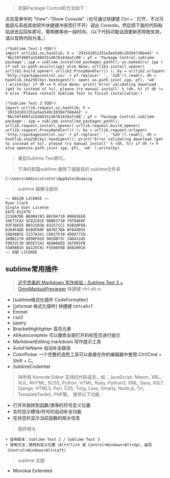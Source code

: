 >安装Package Control的方法如下：

点击菜单中的 “View”–“Show Console”（也可通过快捷键 Ctrl + ` 打开，不过可能因与系统其他软件快捷键冲突而打不开）调出 Console。然后把下面的代码粘贴进去后回车即可，需稍微等待一段时间。（以下代码可能会因更新而导致失效，请以官网代码为准。）


```
/*Sublime Text 2 代码*/
import urllib2,os,hashlib; h = '2915d1851351e5ee549c20394736b442' + '8bc59f460fa1548d1514676163dafc88'; pf = 'Package Control.sublime-package'; ipp = sublime.installed_packages_path(); os.makedirs( ipp ) if not os.path.exists(ipp) else None; urllib2.install_opener( urllib2.build_opener( urllib2.ProxyHandler()) ); by = urllib2.urlopen( 'http://packagecontrol.io/' + pf.replace(' ', '%20')).read(); dh = hashlib.sha256(by).hexdigest(); open( os.path.join( ipp, pf), 'wb' ).write(by) if dh == h else None; print('Error validating download (got %s instead of %s), please try manual install' % (dh, h) if dh != h else 'Please restart Sublime Text to finish installation')
 
/*Sublime Text 3 代码*/
import urllib.request,os,hashlib; h = '2915d1851351e5ee549c20394736b442' + '8bc59f460fa1548d1514676163dafc88'; pf = 'Package Control.sublime-package'; ipp = sublime.installed_packages_path(); urllib.request.install_opener( urllib.request.build_opener( urllib.request.ProxyHandler()) ); by = urllib.request.urlopen( 'http://packagecontrol.io/' + pf.replace(' ', '%20')).read(); dh = hashlib.sha256(by).hexdigest(); print('Error validating download (got %s instead of %s), please try manual install' % (dh, h)) if dh != h else open(os.path.join( ipp, pf), 'wb' ).write(by)
```
> 重启Sublime Text即可。

> 干净的卸载sublime 删除下面路径的 sublime文件夹

```
C:\Users\Administrator\AppData\Roaming
```

> sublime 破解注册码

```
—– BEGIN LICENSE —–
Ryan Clark
Single User License
EA7E-812479
2158A7DE B690A7A3 8EC04710 006A5EEB
34E77CA3 9C82C81F 0DB6371B 79704E6F
93F36655 B031503A 03257CCC 01B20F60
D304FA8D B1B4F0AF 8A76C7BA 0FA94D55
56D46BCE 5237A341 CD837F30 4D60772D
349B1179 A996F826 90CDB73C 24D41245
FD032C30 AD5E7241 4EAA66ED 167D91FB
55896B16 EA125C81 F550AF6B A6820916
—— END LICENSE 
```

## sublime常用插件

> [近乎完美的 Markdown 写作体验 - Sublime Text 3 + OmniMarkupPreviewer](http://macplay.leanote.com/post/%E8%BF%91%E4%B9%8E%E5%AE%8C%E7%BE%8E%E7%9A%84-Markdown-%E5%86%99%E4%BD%9C%E4%BD%93%E9%AA%8C-Sublime-Text-3-OmniMarkupPreviewer)
>快捷键 ctrl-alt-o

+ [sublime格式化插件 CodeFormatter]
+ [jsformat 格式化插件] 快捷键 ctrl+alt+f
+  Emmet
+ css3
+ jquery
+ BracketHighlighter 高亮元素
+ AllAutocomplete  可以搜索全部打开的标签页进行提示
+ MarkdownEditing markdown 写作提示工具
+ AutoFileName 自动补全路径
+ ColorPicker    一个完整的选色工具可以直接在你的编辑器中使用     Ctrl/Cmd + Shift + C。
+  Sublime​Code​Intel 
> 持所有 Komode Editor 支持的代码语言，如：JavaScript, Mason, XBL, XUL, RHTML, SCSS, Python, HTML, Ruby, Python3, XML, Sass, XSLT, Django, HTML5, Perl, CSS, Twig, Less, Smarty, Node.js, Tcl, TemplateToolkit, PHP等。
> 提供以下功能：

+ 打开并跳转到函数/类等的符号定义位置
+ 实时显示模块/符号的自动补全功能
+ 在状态栏显示当前函数的相关信息
> 插件相关:
> 
    + 适用版本：Sublime Text 2 / Sublime Text 3
    + 调用方法：跳转到定义位置（Alt+Click 或 Control+Windows+Alt+Up）、返回（Control+Windows+Alt+Left）

> sublime 主题
+ Monokai Extended

